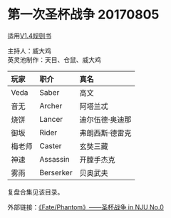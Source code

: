 # 第一次圣杯战争 20170805

适用[V1.4规则书](../../rulebook/Player-Rulebook-V1.4.md)

主持人：威大鸡    
英灵池制作：天目、仓鼠、威大鸡

| 玩家        | 职介           | 真名  |
| :------------- | :-------------| :-----|
| Veda      | Saber | 高文 |
| 音无      | Archer  | 阿塔兰忒 |
| 烧饼 | Lancer | 迪尔伍德·奥迪那 |
| 御坂 | Rider | 弗朗西斯·德雷克 |
| 梅老师 | Caster | 玄奘三藏 |
| 神速 | Assassin | 开膛手杰克 |
| 雾雨 | Berserker | 贝奥武夫 |


复盘合集见该目录。

外部链接：[《Fate/Phantom》——圣杯战争 in NJU No.0](http://alfred-yan.com/%E3%80%8Afatephantom%E3%80%8B-%E5%9C%A3%E6%9D%AF%E6%88%98%E4%BA%89-in-nju-no-0%EF%BC%88%EF%BC%89/)